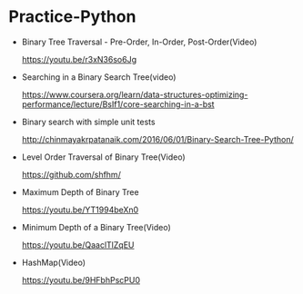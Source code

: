 # Practice-Python
- Binary Tree Traversal - Pre-Order, In-Order, Post-Order(Video)

   https://youtu.be/r3xN36so6Jg

- Searching in a Binary Search Tree(video)

   https://www.coursera.org/learn/data-structures-optimizing-performance/lecture/BsIf1/core-searching-in-a-bst

- Binary search with simple unit tests

   http://chinmayakrpatanaik.com/2016/06/01/Binary-Search-Tree-Python/

- Level Order Traversal of Binary Tree(Video)

   https://github.com/shfhm/

- Maximum Depth of Binary Tree

   https://youtu.be/YT1994beXn0

- Minimum Depth of a Binary Tree(Video)

   https://youtu.be/QaaclTlZqEU

- HashMap(Video)

   https://youtu.be/9HFbhPscPU0
